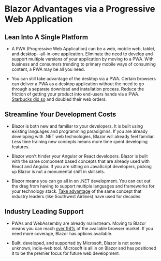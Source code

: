 # Blazor Advantages via a Progressive Web Application

## Lean Into A Single Platform

- A PWA (Progressive Web Application) can be a web, mobile web, tablet, and desktop--all-in-one application. Eliminate the need to develop and support multiple versions of your application by moving to a PWA. With business and consumers trending to primary mobile ways of consuming content, a PWA may be all you need.

- You can still take advantage of the desktop via a PWA. Certain browsers can deliver a PWA as a desktop application without the need to go through a separate download and installation process. Reduce the friction of getting your product into end-users hands via a PWA. [Starbucks did so](https://www.simicart.com/blog/progressive-web-apps-examples/) and doubled their web orders.

## Streamline Your Development Costs

- Blazor is both new and familiar to your developers. It is built using existing languages and programming paradigmns. If you are already developing with .NET web technologies, Blazor will already feel familiar. Less time training new concepts means more time spent developing features.

- Blazor won't hinder your Angular or React developers. Blazor is built with the same component based concepts that are already used with React and Angular. If you are sitting on JavaScript developers, picking up Blazor is not a monumental shift in skillsets.

- Blazor means you can go all in on .NET development. You can cut out the drag from having to support multiple languages and frameworks for your technology stack. [Take advantage](https://simpleflying.com/why-low-cost-carriers-stick-to-one-plane-type/) of the same concept that industry leaders (like Southwest Airlines) have used for decades.

## Industry Leading Support

- PWAs and WebAssembly are already mainstream. Moving to Blazor means you can reach [over 94%](https://caniuse.com/wasm) of the available browser market. If you need more coverage, Blazor has options available.

- Built, developed, and supported by Microsoft, Blazor is not some unknown, indie-web tool. Microsoft is all in on Blazor and has positioned it to be the premier focus for future web development.

